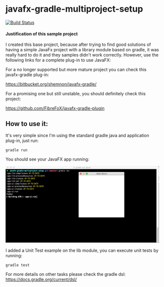 # javafx-gradle-multiproject-setup

[![Build Status](https://travis-ci.org/moxi/javafx-gradle-multiproject-setup.svg?branch=master)](https://travis-ci.org/moxi/javafx-gradle-multiproject-setup)

#### Justification of this sample project

  I created this base project, because after trying to find good solutions of having a simple JavaFx project with a library module based on gradle, it was really hard to do it and they samples didn't work correctly. However, use the following links for a complete plug-in to use JavaFX:

  For a no longer supported but more mature project you can check this javafx-gradle plug-in:

https://bitbucket.org/shemnon/javafx-gradle/

  For a promising one but still unstable, you should definitely check this project:

https://github.com/FibreFoX/javafx-gradle-plugin

## How to use it:

It's very simple since I'm using the standard gradle java and application plug-in, just run:

    gradle run
    

You should see your JavaFX app running:

![screenshot](ScreenShot.png)

I added a Unit Test example on the lib module, you can execute unit tests by running:

    gradle test


For more details on other tasks please check the gradle dsl:
https://docs.gradle.org/current/dsl/


